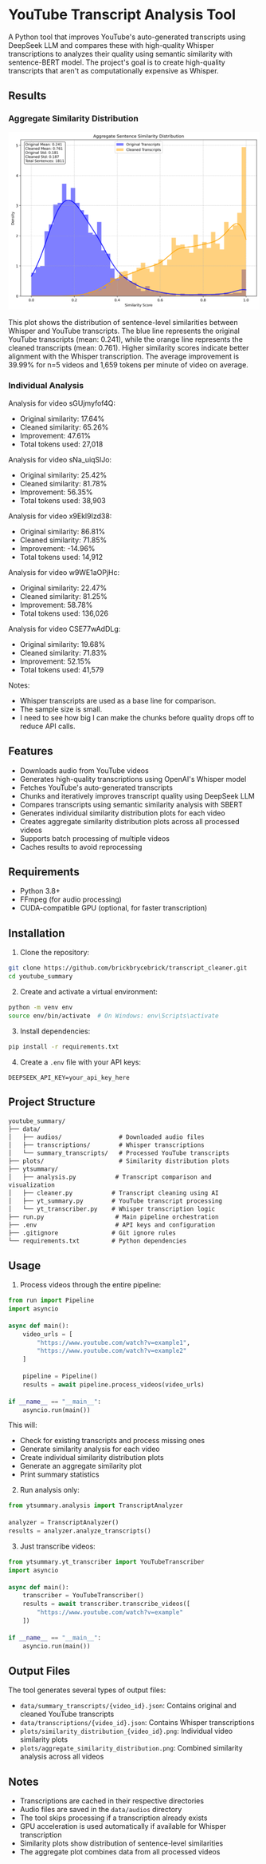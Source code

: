 # YouTube Transcript Analysis Tool

A Python tool that improves YouTube's auto-generated transcripts using DeepSeek LLM and compares these with high-quality Whisper transcriptions to analyzes their quality using semantic similarity with sentence-BERT model. The project's goal is to create high-quality transcripts that aren't as computationally expensive as Whisper.

## Results

### Aggregate Similarity Distribution
![Aggregate Similarity Distribution](plots/aggregate_similarity_distribution.png)

This plot shows the distribution of sentence-level similarities between Whisper and YouTube transcripts. The blue line represents the original YouTube transcripts (mean: 0.241), while the orange line represents the cleaned transcripts (mean: 0.761). Higher similarity scores indicate better alignment with the Whisper transcription. The average improvement is 39.99% for n=5 videos and 1,659 tokens per minute of video on average.

### Individual Analysis
Analysis for video sGUjmyfof4Q:
- Original similarity: 17.64%
- Cleaned similarity: 65.26%
- Improvement: 47.61%
- Total tokens used: 27,018

Analysis for video sNa_uiqSlJo:
- Original similarity: 25.42%
- Cleaned similarity: 81.78%
- Improvement: 56.35%
- Total tokens used: 38,903

Analysis for video x9Ekl9Izd38:
- Original similarity: 86.81%
- Cleaned similarity: 71.85%
- Improvement: -14.96%
- Total tokens used: 14,912

Analysis for video w9WE1aOPjHc:
- Original similarity: 22.47%
- Cleaned similarity: 81.25%
- Improvement: 58.78%
- Total tokens used: 136,026

Analysis for video CSE77wAdDLg:
- Original similarity: 19.68%
- Cleaned similarity: 71.83%
- Improvement: 52.15%
- Total tokens used: 41,579

Notes:
- Whisper transcripts are used as a base line for comparison.
- The sample size is small.
- I need to see how big I can make the chunks before quality drops off to reduce API calls.

## Features

- Downloads audio from YouTube videos
- Generates high-quality transcriptions using OpenAI's Whisper model
- Fetches YouTube's auto-generated transcripts
- Chunks and iteratively improves transcript quality using DeepSeek LLM
- Compares transcripts using semantic similarity analysis with SBERT
- Generates individual similarity distribution plots for each video
- Creates aggregate similarity distribution plots across all processed videos
- Supports batch processing of multiple videos
- Caches results to avoid reprocessing

## Requirements

- Python 3.8+
- FFmpeg (for audio processing)
- CUDA-compatible GPU (optional, for faster transcription)

## Installation

1. Clone the repository:
```bash
git clone https://github.com/brickbrycebrick/transcript_cleaner.git
cd youtube_summary
```

2. Create and activate a virtual environment:
```bash
python -m venv env
source env/bin/activate  # On Windows: env\Scripts\activate
```

3. Install dependencies:
```bash
pip install -r requirements.txt
```

4. Create a `.env` file with your API keys:
```
DEEPSEEK_API_KEY=your_api_key_here
```

## Project Structure

```
youtube_summary/
├── data/
│   ├── audios/                # Downloaded audio files
│   ├── transcriptions/        # Whisper transcriptions
│   └── summary_transcripts/   # Processed YouTube transcripts
├── plots/                     # Similarity distribution plots
├── ytsummary/
│   ├── analysis.py           # Transcript comparison and visualization
│   ├── cleaner.py           # Transcript cleaning using AI
│   ├── yt_summary.py        # YouTube transcript processing
│   └── yt_transcriber.py    # Whisper transcription logic
├── run.py                    # Main pipeline orchestration
├── .env                      # API keys and configuration
├── .gitignore               # Git ignore rules
└── requirements.txt         # Python dependencies
```

## Usage

1. Process videos through the entire pipeline:
```python
from run import Pipeline
import asyncio

async def main():
    video_urls = [
        "https://www.youtube.com/watch?v=example1",
        "https://www.youtube.com/watch?v=example2"
    ]
    
    pipeline = Pipeline()
    results = await pipeline.process_videos(video_urls)

if __name__ == "__main__":
    asyncio.run(main())
```

This will:
- Check for existing transcripts and process missing ones
- Generate similarity analysis for each video
- Create individual similarity distribution plots
- Generate an aggregate similarity plot
- Print summary statistics

2. Run analysis only:
```python
from ytsummary.analysis import TranscriptAnalyzer

analyzer = TranscriptAnalyzer()
results = analyzer.analyze_transcripts()
```

3. Just transcribe videos:
```python
from ytsummary.yt_transcriber import YouTubeTranscriber
import asyncio

async def main():
    transcriber = YouTubeTranscriber()
    results = await transcriber.transcribe_videos([
        "https://www.youtube.com/watch?v=example"
    ])

if __name__ == "__main__":
    asyncio.run(main())
```

## Output Files

The tool generates several types of output files:
- `data/summary_transcripts/{video_id}.json`: Contains original and cleaned YouTube transcripts
- `data/transcriptions/{video_id}.json`: Contains Whisper transcriptions
- `plots/similarity_distribution_{video_id}.png`: Individual video similarity plots
- `plots/aggregate_similarity_distribution.png`: Combined similarity analysis across all videos

## Notes

- Transcriptions are cached in their respective directories
- Audio files are saved in the `data/audios` directory
- The tool skips processing if a transcription already exists
- GPU acceleration is used automatically if available for Whisper transcription
- Similarity plots show distribution of sentence-level similarities
- The aggregate plot combines data from all processed videos
